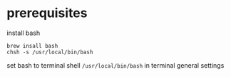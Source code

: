 # prerequisites

install bash
```
brew insall bash
chsh -s /usr/local/bin/bash
```

set bash to terminal shell  `/usr/local/bin/bash` in terminal general settings

